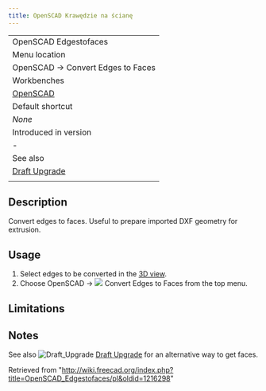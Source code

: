 ```yaml
---
title: OpenSCAD Krawędzie na ścianę
---
```


|                                                      |
| ---------------------------------------------------- |
| OpenSCAD Edgestofaces                                |
| Menu location                                        |
| OpenSCAD → Convert Edges to Faces                    |
| Workbenches                                          |
| [OpenSCAD](/OpenSCAD_Workbench "OpenSCAD Workbench") |
| Default shortcut                                     |
| _None_                                               |
| Introduced in version                                |
| -                                                    |
| See also                                             |
| [Draft Upgrade](/Draft_Upgrade "Draft Upgrade")      |
|                                                      |

## Description

Convert edges to faces. Useful to prepare imported DXF geometry for extrusion.

## Usage

1. Select edges to be converted in the [3D view](/3D_view "3D view").
2. Choose OpenSCAD → ![](/images/OpenSCAD_Edgestofaces.svg) Convert Edges to Faces from the top menu.

## Limitations

## Notes

See also ![Draft_Upgrade](/images/Draft_Upgrade.svg) [Draft Upgrade](/Draft_Upgrade "Draft Upgrade") for an alternative way to get faces.

Retrieved from "<http://wiki.freecad.org/index.php?title=OpenSCAD_Edgestofaces/pl&oldid=1216298>"
